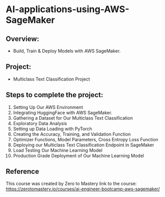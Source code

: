 # AI-applications-using-AWS-SageMaker

## Overview: 
- Build, Train & Deploy Models with AWS SageMaker. 

## Project:

- Multiclass Text Classification Project


## Steps to complete the project:

1) Setting Up Our AWS Environment
2) Integrating HuggingFace with AWS SageMaker.
3) Gathering a Dataset for Our Multiclass Text Classification
4) Exploratory Data Analysis
5) Setting up Data Loading with PyTorch
6) Creating the Accuracy, Training, and Validation Function
7) Optimizer Functions, Model Parameters, Cross Entropy Loss Function
8) Deploying our Multiclass Text Classification Endpoint in SageMaker
9) Load Testing Our Machine Learning Model
10) Production Grade Deployment of Our Machine Learning Model

## Reference 

This course was created by Zero to Mastery 
link to the course: https://zerotomastery.io/courses/ai-engineer-bootcamp-aws-sagemaker/
